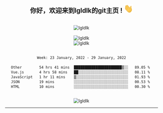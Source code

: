<div align="center">
<h2> 你好，欢迎来到lgldlk的git主页 ! <img src="https://github.com/lgldlk/lgldlk/blob/main/gifs/Hi.gif" width="30px"></h2>
</div>

<div align="center">
 </br>
 <img src="http://aiitapp.cn:8091/?color=rgba(37,144,118,1)&shadowColor=rgba(12,16,20,1)&fontSize=120&&shadowOffsetX=9&shadowOffsetY=11" height="26px" alt="lgldlk" />
 </br>

   </br>
 <img src="https://github-readme-stats.vercel.app/api?username=lgldlk&show_icons=true&theme=gotham&locale=cn" alt="lgldlk" />
 

</br>

<img  src="http://github-readme-stats.vercel.app/api/top-langs/?username=lgldlk&show_icons=true&theme=gotham&locale=cn&layout=compact" alt="lgldlk"/>  
</br>
</br>

<!--START_SECTION:waka-->
```text
Week: 23 January, 2022 - 29 January, 2022

Other        54 hrs 41 mins  ██████████████████████▒░░   89.05 % 
Vue.js       4 hrs 58 mins   ██░░░░░░░░░░░░░░░░░░░░░░░   08.11 % 
JavaScript   1 hr 11 mins    ▒░░░░░░░░░░░░░░░░░░░░░░░░   01.93 % 
JSON         19 mins         ░░░░░░░░░░░░░░░░░░░░░░░░░   00.53 % 
HTML         10 mins         ░░░░░░░░░░░░░░░░░░░░░░░░░   00.30 % 
```
<!--END_SECTION:waka-->

 </br>
  <img src="https://visitor-badge.glitch.me/badge?page_id=lgldlk" alt="lgldlk" />

---

 

